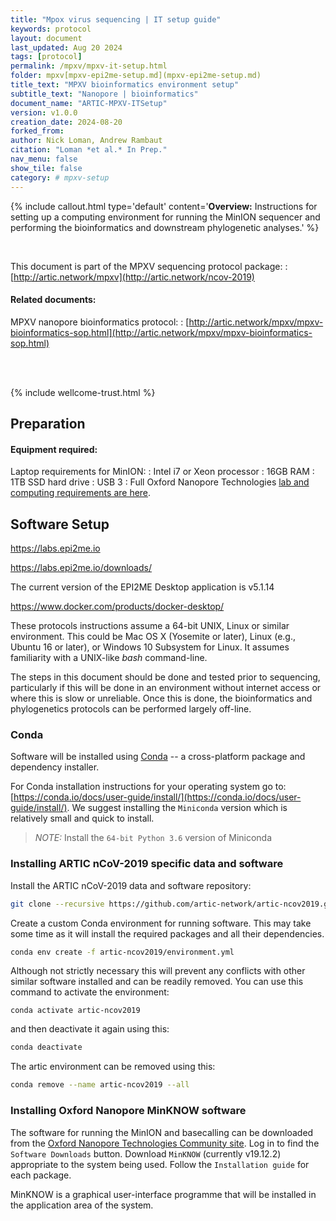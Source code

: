 ```yaml
---
title: "Mpox virus sequencing | IT setup guide"
keywords: protocol
layout: document
last_updated: Aug 20 2024
tags: [protocol] 
permalink: /mpxv/mpxv-it-setup.html
folder: mpxv[mpxv-epi2me-setup.md](mpxv-epi2me-setup.md)
title_text: "MPXV bioinformatics environment setup"
subtitle_text: "Nanopore | bioinformatics"
document_name: "ARTIC-MPXV-ITSetup"
version: v1.0.0
creation_date: 2024-08-20
forked_from: 
author: Nick Loman, Andrew Rambaut
citation: "Loman *et al.* In Prep."
nav_menu: false
show_tile: false
category: # mpxv-setup
---
```


{% include callout.html
type='default'
content='**Overview:** Instructions for setting up a computing environment for running the MinION sequencer and performing the bioinformatics and downstream phylogenetic analyses.'
%}

<br />

This document is part of the MPXV sequencing protocol package:
: [http://artic.network/mpxv](http://artic.network/ncov-2019)

#### Related documents:

MPXV nanopore bioinformatics protocol:
: [http://artic.network/mpxv/mpxv-bioinformatics-sop.html](http://artic.network/mpxv/mpxv-bioinformatics-sop.html)

<br /><br />

{% include wellcome-trust.html %}

<div class="pagebreak"> </div>

## Preparation

#### Equipment required:

Laptop requirements for MinION:
: Intel i7 or Xeon processor
: 16GB RAM
: 1TB SSD hard drive
: USB 3
: Full Oxford Nanopore Technologies [lab and computing requirements are here](https://nanoporetech.com/sites/default/files/s3/MinION-Computer-Requirements-March-17_Final.pdf).

## Software Setup

https://labs.epi2me.io

https://labs.epi2me.io/downloads/

The current version of the EPI2ME Desktop application is v5.1.14

https://www.docker.com/products/docker-desktop/

These protocols instructions assume a 64-bit UNIX, Linux or similar environment. This could be Mac OS X (Yosemite or later), Linux (e.g., Ubuntu 16 or later), or Windows 10  Subsystem for Linux. It assumes familiarity with a UNIX-like *bash* command-line. 

The steps in this document should be done and tested prior to sequencing, particularly if this will be done in an environment without internet access or where this is slow or unreliable. Once this is done, the bioinformatics and phylogenetics protocols can be performed largely off-line. 

### Conda

Software will be installed using [Conda](https://conda.io/) -- a cross-platform package and dependency installer.
 
For Conda installation instructions for your operating system go to: [https://conda.io/docs/user-guide/install/](https://conda.io/docs/user-guide/install/). We suggest installing the `Miniconda` version which is relatively small and quick to install. 

> *NOTE:* Install the `64-bit Python 3.6` version of Miniconda

### Installing ARTIC nCoV-2019 specific data and software

Install the ARTIC nCoV-2019 data and software repository:

```bash
git clone --recursive https://github.com/artic-network/artic-ncov2019.git
```

Create a custom Conda environment for running software. This may take some time as it will install the required packages and all their dependencies.

```bash
conda env create -f artic-ncov2019/environment.yml
```

Although not strictly necessary this will prevent any conflicts with other similar software installed and can be readily removed. You can use this command to activate the environment: 

```
conda activate artic-ncov2019
```

and then deactivate it again using this:

```bash
conda deactivate
```

The artic environment can be removed using this:

```bash
conda remove --name artic-ncov2019 --all
```

### Installing Oxford Nanopore MinKNOW software

The software for running the MinION and basecalling can be downloaded from the [Oxford Nanopore Technologies Community site](https://community.nanoporetech.com). Log in to find the `Software Downloads` button. Download `MinKNOW` (currently v19.12.2) appropriate to the system being used. Follow the `Installation guide` for each package.

MinKNOW is a graphical user-interface programme that will be installed in the application area of the system.

